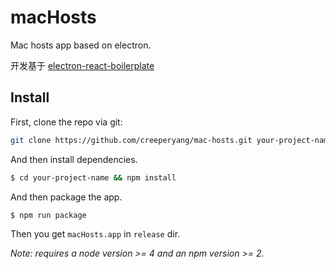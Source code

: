 # macHosts

Mac hosts app based on electron.

开发基于 [electron-react-boilerplate](https://github.com/chentsulin/electron-react-boilerplate)

## Install

First, clone the repo via git:

```bash
git clone https://github.com/creeperyang/mac-hosts.git your-project-name
```

And then install dependencies.

```bash
$ cd your-project-name && npm install
```

And then package the app.

```bash
$ npm run package
```

Then you get `macHosts.app` in `release` dir.


*Note: requires a node version >= 4 and an npm version >= 2.*
